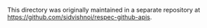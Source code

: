 This directory was originally maintained in a separate repository at https://github.com/sidvishnoi/respec-github-apis.

